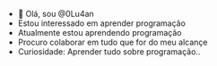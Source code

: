 - 👋 Olá, sou @0Lu4an
- Estou interessado em aprender programação
- Atualmente estou aprendendo programação
- Procuro colaborar em tudo que for do meu alcançe
- Curiosidade: Aprender tudo sobre programação..
